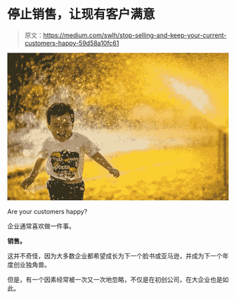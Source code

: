# 停止销售，让现有客户满意

> 原文：<https://medium.com/swlh/stop-selling-and-keep-your-current-customers-happy-59d58a10fc61>

![](img/b5a012edfd82a4e0084f315b4f84c024.png)

Are your customers happy?

企业通常喜欢做一件事。

**销售。**

这并不奇怪，因为大多数企业都希望成长为下一个脸书或亚马逊，并成为下一个年度创业独角兽。

但是，有一个因素经常被一次又一次地忽略，不仅是在初创公司，在大企业也是如此。